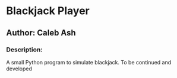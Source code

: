 # Blackjack Player
## Author: Caleb Ash

### Description:
A small Python program to simulate blackjack. To be continued and developed